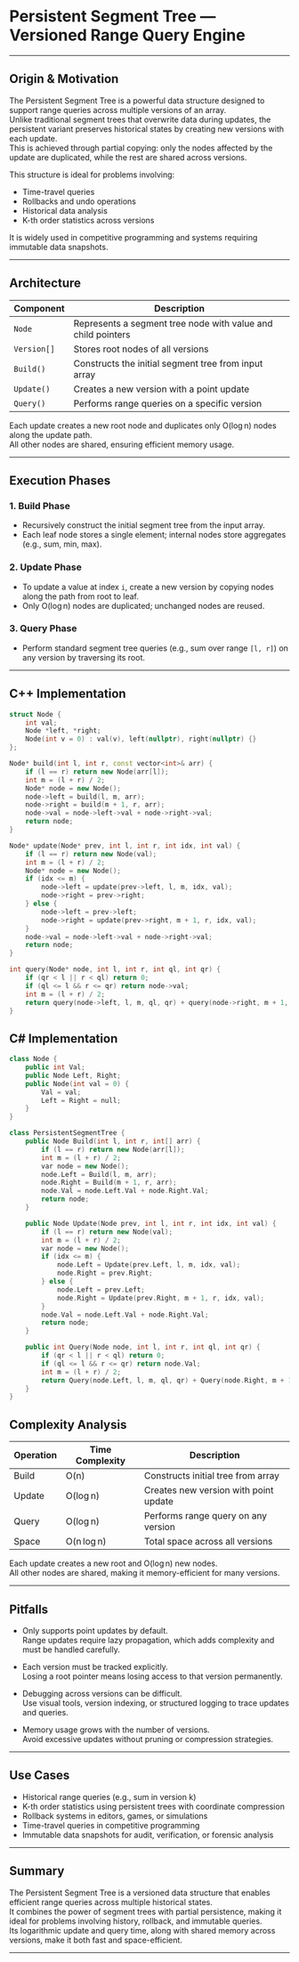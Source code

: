 # Persistent Segment Tree — Versioned Range Query Engine

---

## Origin & Motivation

The Persistent Segment Tree is a powerful data structure designed to support range queries across multiple versions of an array.  
Unlike traditional segment trees that overwrite data during updates, the persistent variant preserves historical states by creating new versions with each update.  
This is achieved through partial copying: only the nodes affected by the update are duplicated, while the rest are shared across versions.

This structure is ideal for problems involving:
- Time-travel queries  
- Rollbacks and undo operations  
- Historical data analysis  
- K-th order statistics across versions

It is widely used in competitive programming and systems requiring immutable data snapshots.

---

## Architecture

| Component       | Description                                                  |
|----------------|--------------------------------------------------------------|
| `Node`          | Represents a segment tree node with value and child pointers |
| `Version[]`     | Stores root nodes of all versions                            |
| `Build()`       | Constructs the initial segment tree from input array         |
| `Update()`      | Creates a new version with a point update                    |
| `Query()`       | Performs range queries on a specific version                 |

Each update creates a new root node and duplicates only O(log n) nodes along the update path.  
All other nodes are shared, ensuring efficient memory usage.

---

## Execution Phases

### 1. Build Phase
- Recursively construct the initial segment tree from the input array.
- Each leaf node stores a single element; internal nodes store aggregates (e.g., sum, min, max).

### 2. Update Phase
- To update a value at index `i`, create a new version by copying nodes along the path from root to leaf.
- Only O(log n) nodes are duplicated; unchanged nodes are reused.

### 3. Query Phase
- Perform standard segment tree queries (e.g., sum over range `[l, r]`) on any version by traversing its root.

---

## C++ Implementation

```cpp
struct Node {
    int val;
    Node *left, *right;
    Node(int v = 0) : val(v), left(nullptr), right(nullptr) {}
};

Node* build(int l, int r, const vector<int>& arr) {
    if (l == r) return new Node(arr[l]);
    int m = (l + r) / 2;
    Node* node = new Node();
    node->left = build(l, m, arr);
    node->right = build(m + 1, r, arr);
    node->val = node->left->val + node->right->val;
    return node;
}

Node* update(Node* prev, int l, int r, int idx, int val) {
    if (l == r) return new Node(val);
    int m = (l + r) / 2;
    Node* node = new Node();
    if (idx <= m) {
        node->left = update(prev->left, l, m, idx, val);
        node->right = prev->right;
    } else {
        node->left = prev->left;
        node->right = update(prev->right, m + 1, r, idx, val);
    }
    node->val = node->left->val + node->right->val;
    return node;
}

int query(Node* node, int l, int r, int ql, int qr) {
    if (qr < l || r < ql) return 0;
    if (ql <= l && r <= qr) return node->val;
    int m = (l + r) / 2;
    return query(node->left, l, m, ql, qr) + query(node->right, m + 1, r, ql, qr);
}
```

## C# Implementation
```cpp
class Node {
    public int Val;
    public Node Left, Right;
    public Node(int val = 0) {
        Val = val;
        Left = Right = null;
    }
}

class PersistentSegmentTree {
    public Node Build(int l, int r, int[] arr) {
        if (l == r) return new Node(arr[l]);
        int m = (l + r) / 2;
        var node = new Node();
        node.Left = Build(l, m, arr);
        node.Right = Build(m + 1, r, arr);
        node.Val = node.Left.Val + node.Right.Val;
        return node;
    }

    public Node Update(Node prev, int l, int r, int idx, int val) {
        if (l == r) return new Node(val);
        int m = (l + r) / 2;
        var node = new Node();
        if (idx <= m) {
            node.Left = Update(prev.Left, l, m, idx, val);
            node.Right = prev.Right;
        } else {
            node.Left = prev.Left;
            node.Right = Update(prev.Right, m + 1, r, idx, val);
        }
        node.Val = node.Left.Val + node.Right.Val;
        return node;
    }

    public int Query(Node node, int l, int r, int ql, int qr) {
        if (qr < l || r < ql) return 0;
        if (ql <= l && r <= qr) return node.Val;
        int m = (l + r) / 2;
        return Query(node.Left, l, m, ql, qr) + Query(node.Right, m + 1, r, ql, qr);
    }
}
```

## Complexity Analysis

| Operation | Time Complexity | Description |
|-----------|------------------|-------------|
| Build     | O(n)             | Constructs initial tree from array |
| Update    | O(log n)         | Creates new version with point update |
| Query     | O(log n)         | Performs range query on any version |
| Space     | O(n log n)       | Total space across all versions |

Each update creates a new root and O(log n) new nodes.  
All other nodes are shared, making it memory-efficient for many versions.

---

## Pitfalls

- Only supports point updates by default.  
  Range updates require lazy propagation, which adds complexity and must be handled carefully.

- Each version must be tracked explicitly.  
  Losing a root pointer means losing access to that version permanently.

- Debugging across versions can be difficult.  
  Use visual tools, version indexing, or structured logging to trace updates and queries.

- Memory usage grows with the number of versions.  
  Avoid excessive updates without pruning or compression strategies.

---

## Use Cases

- Historical range queries (e.g., sum in version k)  
- K-th order statistics using persistent trees with coordinate compression  
- Rollback systems in editors, games, or simulations  
- Time-travel queries in competitive programming  
- Immutable data snapshots for audit, verification, or forensic analysis

---

## Summary

The Persistent Segment Tree is a versioned data structure that enables efficient range queries across multiple historical states.  
It combines the power of segment trees with partial persistence, making it ideal for problems involving history, rollback, and immutable queries.  
Its logarithmic update and query time, along with shared memory across versions, make it both fast and space-efficient.




---
